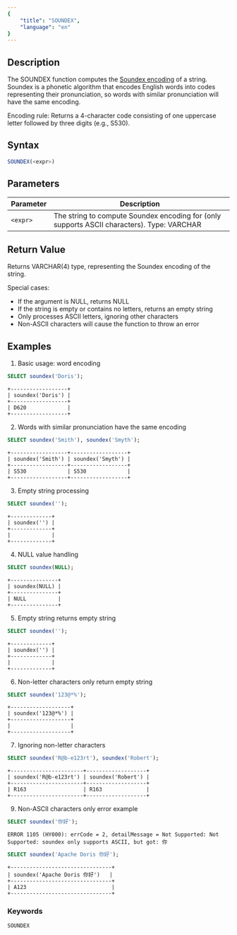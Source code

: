 ```yaml
---
{
    "title": "SOUNDEX",
    "language": "en"
}
---
```


## Description

The SOUNDEX function computes the [Soundex encoding](https://en.wikipedia.org/wiki/Soundex) of a string. Soundex is a phonetic algorithm that encodes English words into codes representing their pronunciation, so words with similar pronunciation will have the same encoding.

Encoding rule: Returns a 4-character code consisting of one uppercase letter followed by three digits (e.g., S530).

## Syntax

```sql
SOUNDEX(<expr>)
```

## Parameters

| Parameter | Description |
| -------- | ----------------------------------------- |
| `<expr>` | The string to compute Soundex encoding for (only supports ASCII characters). Type: VARCHAR |

## Return Value

Returns VARCHAR(4) type, representing the Soundex encoding of the string.

Special cases:
- If the argument is NULL, returns NULL
- If the string is empty or contains no letters, returns an empty string
- Only processes ASCII letters, ignoring other characters
- Non-ASCII characters will cause the function to throw an error

## Examples

1. Basic usage: word encoding
```sql
SELECT soundex('Doris');
```
```text
+------------------+
| soundex('Doris') |
+------------------+
| D620             |
+------------------+
```

2. Words with similar pronunciation have the same encoding
```sql
SELECT soundex('Smith'), soundex('Smyth');
```
```text
+------------------+------------------+
| soundex('Smith') | soundex('Smyth') |
+------------------+------------------+
| S530             | S530             |
+------------------+------------------+
```

3. Empty string processing
```sql
SELECT soundex('');
```
```text
+-------------+
| soundex('') |
+-------------+
|             |
+-------------+
```

4. NULL value handling

```sql
SELECT soundex(NULL);
```

```text
+---------------+
| soundex(NULL) |
+---------------+
| NULL          |
+---------------+
```

5. Empty string returns empty string

```sql
SELECT soundex('');
```

```text
+-------------+
| soundex('') |
+-------------+
|             |
+-------------+
```

6. Non-letter characters only return empty string

```sql
SELECT soundex('123@*%');
```

```text
+-------------------+
| soundex('123@*%') |
+-------------------+
|                   |
+-------------------+
```

7. Ignoring non-letter characters

```sql
SELECT soundex('R@b-e123rt'), soundex('Robert');
```

```text
+-----------------------+-------------------+
| soundex('R@b-e123rt') | soundex('Robert') |
+-----------------------+-------------------+
| R163                  | R163              |
+-----------------------+-------------------+
```

9. Non-ASCII characters only error example

```sql
SELECT soundex('你好');  
```
```text
ERROR 1105 (HY000): errCode = 2, detailMessage = Not Supported: Not Supported: soundex only supports ASCII, but got: 你
```

```sql
SELECT soundex('Apache Doris 你好');
```

```text
+--------------------------------+
| soundex('Apache Doris 你好')   |
+--------------------------------+
| A123                           |
+--------------------------------+
```

### Keywords

    SOUNDEX
